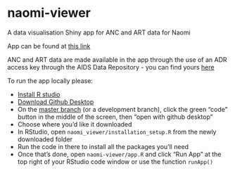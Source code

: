 # naomi-viewer
A data visualisation Shiny app for ANC and ART data for Naomi

App can be found at [this link](https://shinyrob.unaids.org/)

ANC and ART data are made available in the app through the use of an ADR access key through the AIDS Data Repository - you can find yours <a href="https://adr.unaids.org/me">here</a>

To run the app locally please:

* <a href="https://rstudio.com/products/rstudio/download/" target="_blank">Install R studio</a>
* <a href="https://desktop.github.com/" target="_blank">Download Github Desktop</a>
* On the <a href="https://github.com/mrc-ide/naomi-viewer/tree/master" target="_blank">master branch</a> (or a development branch), click the green “code” button in the middle of the screen, then “open with github desktop”
* Choose where you’d like it downloaded
* In RStudio, open `naomi_viewer/installation_setup.R` from the newly downloaded folder
* Run the code in there to install all the packages you’ll need
* Once that’s done, open `naomi-viewer/app.R` and click “Run App” at the top right of your RStudio code window or use the function `runApp()`
